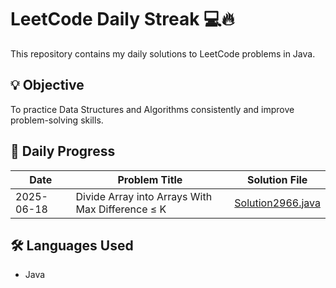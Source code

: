 # LeetCode Daily Streak 💻🔥

This repository contains my daily solutions to LeetCode problems in Java.

## 💡 Objective
To practice Data Structures and Algorithms consistently and improve problem-solving skills.

## 📅 Daily Progress

| Date       | Problem Title         | Solution File      |
|------------|------------------------|---------------------|
| 2025-06-18 | Divide Array into Arrays With Max Difference ≤ K | [Solution2966.java](Solution2966.java) |

## 🛠️ Languages Used
- Java



